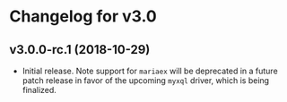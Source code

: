 # Changelog for v3.0

## v3.0.0-rc.1 (2018-10-29)

  * Initial release. Note support for `mariaex` will be deprecated in a future patch release in favor of the upcoming `myxql` driver, which is being finalized.
